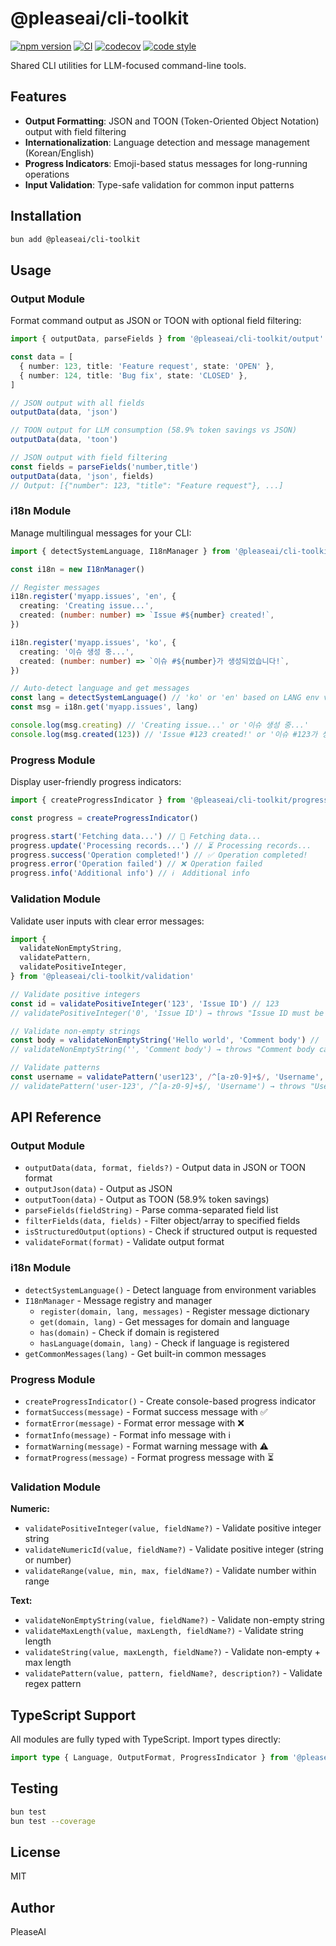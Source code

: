 # @pleaseai/cli-toolkit

[![npm version](https://badge.fury.io/js/@pleaseai%2Fcli-toolkit.svg)](https://badge.fury.io/js/@pleaseai%2Fcli-toolkit)
[![CI](https://github.com/pleaseai/gh-please/actions/workflows/ci.yml/badge.svg)](https://github.com/pleaseai/gh-please/actions/workflows/ci.yml)
[![codecov](https://codecov.io/github/pleaseai/gh-please/graph/badge.svg?token=BQKO959X1M)](https://codecov.io/github/pleaseai/gh-please)
[![code style](https://antfu.me/badge-code-style.svg)](https://github.com/antfu/eslint-config)

Shared CLI utilities for LLM-focused command-line tools.

## Features

- **Output Formatting**: JSON and TOON (Token-Oriented Object Notation) output with field filtering
- **Internationalization**: Language detection and message management (Korean/English)
- **Progress Indicators**: Emoji-based status messages for long-running operations
- **Input Validation**: Type-safe validation for common input patterns

## Installation

```bash
bun add @pleaseai/cli-toolkit
```

## Usage

### Output Module

Format command output as JSON or TOON with optional field filtering:

```typescript
import { outputData, parseFields } from '@pleaseai/cli-toolkit/output'

const data = [
  { number: 123, title: 'Feature request', state: 'OPEN' },
  { number: 124, title: 'Bug fix', state: 'CLOSED' },
]

// JSON output with all fields
outputData(data, 'json')

// TOON output for LLM consumption (58.9% token savings vs JSON)
outputData(data, 'toon')

// JSON output with field filtering
const fields = parseFields('number,title')
outputData(data, 'json', fields)
// Output: [{"number": 123, "title": "Feature request"}, ...]
```

### i18n Module

Manage multilingual messages for your CLI:

```typescript
import { detectSystemLanguage, I18nManager } from '@pleaseai/cli-toolkit/i18n'

const i18n = new I18nManager()

// Register messages
i18n.register('myapp.issues', 'en', {
  creating: 'Creating issue...',
  created: (number: number) => `Issue #${number} created!`,
})

i18n.register('myapp.issues', 'ko', {
  creating: '이슈 생성 중...',
  created: (number: number) => `이슈 #${number}가 생성되었습니다!`,
})

// Auto-detect language and get messages
const lang = detectSystemLanguage() // 'ko' or 'en' based on LANG env var
const msg = i18n.get('myapp.issues', lang)

console.log(msg.creating) // 'Creating issue...' or '이슈 생성 중...'
console.log(msg.created(123)) // 'Issue #123 created!' or '이슈 #123가 생성되었습니다!'
```

### Progress Module

Display user-friendly progress indicators:

```typescript
import { createProgressIndicator } from '@pleaseai/cli-toolkit/progress'

const progress = createProgressIndicator()

progress.start('Fetching data...') // 📡 Fetching data...
progress.update('Processing records...') // ⏳ Processing records...
progress.success('Operation completed!') // ✅ Operation completed!
progress.error('Operation failed') // ❌ Operation failed
progress.info('Additional info') // ℹ️  Additional info
```

### Validation Module

Validate user inputs with clear error messages:

```typescript
import {
  validateNonEmptyString,
  validatePattern,
  validatePositiveInteger,
} from '@pleaseai/cli-toolkit/validation'

// Validate positive integers
const id = validatePositiveInteger('123', 'Issue ID') // 123
// validatePositiveInteger('0', 'Issue ID') → throws "Issue ID must be a positive integer"

// Validate non-empty strings
const body = validateNonEmptyString('Hello world', 'Comment body') // 'Hello world' (trimmed)
// validateNonEmptyString('', 'Comment body') → throws "Comment body cannot be empty"

// Validate patterns
const username = validatePattern('user123', /^[a-z0-9]+$/, 'Username', 'alphanumeric only')
// validatePattern('user-123', /^[a-z0-9]+$/, 'Username') → throws "Username must be alphanumeric only"
```

## API Reference

### Output Module

- `outputData(data, format, fields?)` - Output data in JSON or TOON format
- `outputJson(data)` - Output as JSON
- `outputToon(data)` - Output as TOON (58.9% token savings)
- `parseFields(fieldString)` - Parse comma-separated field list
- `filterFields(data, fields)` - Filter object/array to specified fields
- `isStructuredOutput(options)` - Check if structured output is requested
- `validateFormat(format)` - Validate output format

### i18n Module

- `detectSystemLanguage()` - Detect language from environment variables
- `I18nManager` - Message registry and manager
  - `register(domain, lang, messages)` - Register message dictionary
  - `get(domain, lang)` - Get messages for domain and language
  - `has(domain)` - Check if domain is registered
  - `hasLanguage(domain, lang)` - Check if language is registered
- `getCommonMessages(lang)` - Get built-in common messages

### Progress Module

- `createProgressIndicator()` - Create console-based progress indicator
- `formatSuccess(message)` - Format success message with ✅
- `formatError(message)` - Format error message with ❌
- `formatInfo(message)` - Format info message with ℹ️
- `formatWarning(message)` - Format warning message with ⚠️
- `formatProgress(message)` - Format progress message with ⏳

### Validation Module

**Numeric:**

- `validatePositiveInteger(value, fieldName?)` - Validate positive integer string
- `validateNumericId(value, fieldName?)` - Validate positive integer (string or number)
- `validateRange(value, min, max, fieldName?)` - Validate number within range

**Text:**

- `validateNonEmptyString(value, fieldName?)` - Validate non-empty string
- `validateMaxLength(value, maxLength, fieldName?)` - Validate string length
- `validateString(value, maxLength, fieldName?)` - Validate non-empty + max length
- `validatePattern(value, pattern, fieldName?, description?)` - Validate regex pattern

## TypeScript Support

All modules are fully typed with TypeScript. Import types directly:

```typescript
import type { Language, OutputFormat, ProgressIndicator } from '@pleaseai/cli-toolkit'
```

## Testing

```bash
bun test
bun test --coverage
```

## License

MIT

## Author

PleaseAI
